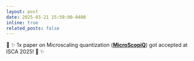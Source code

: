 ```yaml
---
layout: post
date: 2025-03-21 15:59:00-0400
inline: true
related_posts: false
---
```

:page_with_curl: :sparkles: 1x paper on Microscaling quantization (<a target="_blank" href="https://arxiv.org/pdf/2411.05282"><b>MicroScopiQ</b></a>) got accepted at ISCA 2025! :page_with_curl: :sparkles: